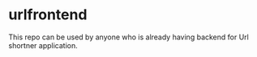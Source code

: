 # urlfrontend
This repo can be used by anyone who is already having backend for Url shortner application.

